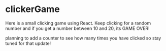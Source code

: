 # clickerGame
Here is a small clicking game using React. Keep clicking for a random number and if you get a number between 10 and 20, its GAME OVER!

planning to add a counter to see how many times you have clicked so stay tuned for that update!
